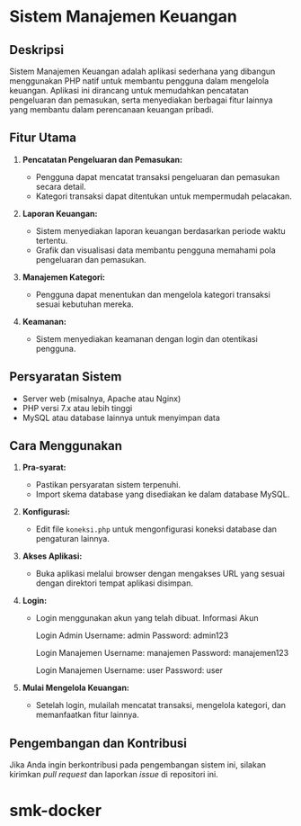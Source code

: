 # Sistem Manajemen Keuangan

## Deskripsi

Sistem Manajemen Keuangan adalah aplikasi sederhana yang dibangun menggunakan PHP natif untuk membantu pengguna dalam mengelola keuangan. Aplikasi ini dirancang untuk memudahkan pencatatan pengeluaran dan pemasukan, serta menyediakan berbagai fitur lainnya yang membantu dalam perencanaan keuangan pribadi.

## Fitur Utama

1. **Pencatatan Pengeluaran dan Pemasukan:**
   - Pengguna dapat mencatat transaksi pengeluaran dan pemasukan secara detail.
   - Kategori transaksi dapat ditentukan untuk mempermudah pelacakan.

2. **Laporan Keuangan:**
   - Sistem menyediakan laporan keuangan berdasarkan periode waktu tertentu.
   - Grafik dan visualisasi data membantu pengguna memahami pola pengeluaran dan pemasukan.

3. **Manajemen Kategori:**
   - Pengguna dapat menentukan dan mengelola kategori transaksi sesuai kebutuhan mereka.

4. **Keamanan:**
   - Sistem menyediakan keamanan dengan login dan otentikasi pengguna.

## Persyaratan Sistem

- Server web (misalnya, Apache atau Nginx)
- PHP versi 7.x atau lebih tinggi
- MySQL atau database lainnya untuk menyimpan data

## Cara Menggunakan

1. **Pra-syarat:**
   - Pastikan persyaratan sistem terpenuhi.
   - Import skema database yang disediakan ke dalam database MySQL.

2. **Konfigurasi:**
   - Edit file `koneksi.php` untuk mengonfigurasi koneksi database dan pengaturan lainnya.

3. **Akses Aplikasi:**
   - Buka aplikasi melalui browser dengan mengakses URL yang sesuai dengan direktori tempat aplikasi disimpan.

4. **Login:**
   - Login menggunakan akun yang telah dibuat.
     Informasi Akun

     Login Admin
     Username: admin
     Password: admin123

     Login Manajemen
     Username: manajemen
     Password: manajemen123
	 
     Login Manajemen
     Username: user
     Password: user

5. **Mulai Mengelola Keuangan:**
   - Setelah login, mulailah mencatat transaksi, mengelola kategori, dan memanfaatkan fitur lainnya.

## Pengembangan dan Kontribusi

Jika Anda ingin berkontribusi pada pengembangan sistem ini, silakan kirimkan *pull request* dan laporkan *issue* di repositori ini.


# smk-docker
